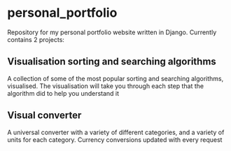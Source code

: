 # personal_portfolio
Repository for my personal portfolio website written in Django. Currently contains 2 projects:

## Visualisation sorting and searching algorithms
A collection of some of the most popular sorting and searching algorithms, visualised. The visualisation will take you through each step that the algorithm did to help you understand it

## Visual converter
A universal converter with a variety of different categories, and a variety of units for each category. Currency conversions updated with every request
